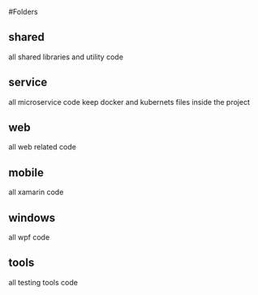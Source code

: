 #Folders
## shared
all shared libraries and utility code
## service
all microservice code
keep docker and kubernets files inside the project 
## web
all web related code
## mobile
all xamarin code
## windows
all wpf code
## tools
all testing tools code